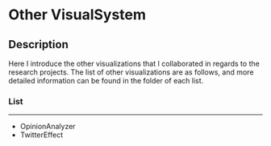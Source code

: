 # Other VisualSystem

## Description
Here I introduce the other visualizations that I collaborated in regards to the research projects. The list of other visualizations are as follows, and more detailed information can be found in the folder of each list.

### List
-----------
<ul>
  <li>
    OpinionAnalyzer
  </li>
  <li>
    TwitterEffect
  </li>
</ul>

